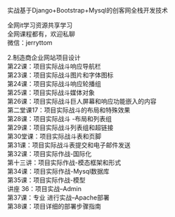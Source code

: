 实战基于Django+Bootstrap+Mysql的创客网全栈开发技术

全网it学习资源共享学习<br>全网课程都有，欢迎私聊<br>微信：jerryttom<br>

2.制造商企业网站项目设计<br> 第22课：项目实际战斗响应导航栏<br> 第23课：项目实际战斗图片和字体图标<br> 第24课：项目实际战斗响应轮播组<br> 第25课：项目实际战斗媒体对象<br> 第26课：项目实际战斗巨人屏幕和响应功能嵌入的内容<br> 第二堂课17：项目实际战斗的布局和特殊效果<br> 第28课：项目实际战斗 -布局和列表组<br> 第29课：项目实际战斗列表组和超链接<br> 第30堂课：项目实际战斗表和页脚<br> 第31课：项目实际战斗表提交和电子邮件发送<br> 第32课：项目实际作战-国际化<br> 第十三讲：项目实际作战-模态框架和形式<br> 第34课：项目实际作战-Mysql数据库<br> 第35课：项目实际作战-模型<br> 讲座 36：项目实战–Admin<br> 第37课：专业 进行实战–Apache部署<br> 第38课：项目详细的部署步骤指南